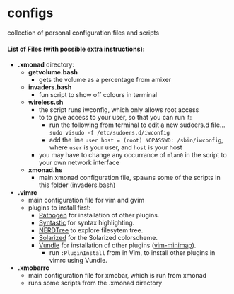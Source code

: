 # configs
collection of personal configuration files and scripts

#### List of Files (with possible extra instructions):

- **.xmonad** directory:
  - **getvolume.bash**
    - gets the volume as a percentage from amixer
  - **invaders.bash**
    - fun script to show off colours in terminal
  - **wireless.sh**
    - the script runs iwconfig, which only allows root access
    - to to give access to your user, so that you can run it:
      - run the following from terminal to edit a new sudoers.d file... `sudo visudo -f /etc/sudoers.d/iwconfig`
      - add the line `user host = (root) NOPASSWD: /sbin/iwconfig`, where `user` is your user, and `host` is your host
    - you may have to change any occurrance of `mlan0` in the script to your own network interface
  - **xmonad.hs**
    - main xmonad configuration file, spawns some of the scripts in this folder (invaders.bash)
- **.vimrc**
  - main configuration file for vim and gvim
  - plugins to install first:
    - [Pathogen](https://github.com/tpope/vim-pathogen) for installation of other plugins.
    - [Syntastic](https://github.com/scrooloose/syntastic) for syntax highlighting.
    - [NERDTree](https://github.com/scrooloose/nerdtree) to explore filesytem tree.
    - [Solarized](https://github.com/altercation/vim-colors-solarized) for the Solarized colorscheme.
    - [Vundle](https://github.com/VundleVim/Vundle.vim) for installation of other plugins ([vim-minimap](https://github.com/severin-lemaignan/vim-minimap)).
      - run `:PluginInstall` from in Vim, to install other plugins in vimrc using Vundle.
- **.xmobarrc**
  - main configuration file for xmobar, which is run from xmonad
  - runs some scripts from the .xmonad directory
